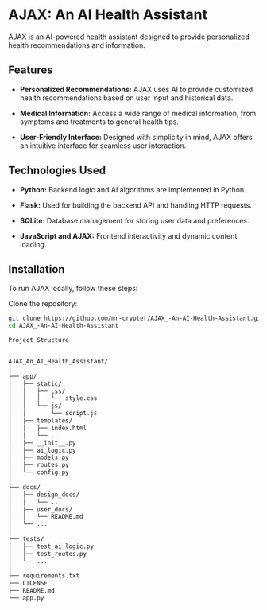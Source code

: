 # AJAX: An AI Health Assistant

AJAX is an AI-powered health assistant designed to provide personalized health recommendations and information.

## Features

- **Personalized Recommendations:** AJAX uses AI to provide customized health recommendations based on user input and historical data.
  
- **Medical Information:** Access a wide range of medical information, from symptoms and treatments to general health tips.
  
- **User-Friendly Interface:** Designed with simplicity in mind, AJAX offers an intuitive interface for seamless user interaction.

## Technologies Used

- **Python:** Backend logic and AI algorithms are implemented in Python.
  
- **Flask:** Used for building the backend API and handling HTTP requests.
  
- **SQLite:** Database management for storing user data and preferences.
  
- **JavaScript and AJAX:** Frontend interactivity and dynamic content loading.

## Installation

To run AJAX locally, follow these steps:

 Clone the repository:
   ```bash
   git clone https://github.com/mr-crypter/AJAX_-An-AI-Health-Assistant.git
   cd AJAX_-An-AI-Health-Assistant

Project Structure


AJAX_An_AI_Health_Assistant/
│
├── app/
│   ├── static/
│   │   ├── css/
│   │   │   └── style.css
│   │   └── js/
│   │       └── script.js
│   ├── templates/
│   │   ├── index.html
│   │   └── ...
│   ├── __init__.py
│   ├── ai_logic.py
│   ├── models.py
│   ├── routes.py
│   └── config.py
│
├── docs/
│   ├── design_docs/
│   │   └── ...
│   ├── user_docs/
│   │   └── README.md
│   └── ...
│
├── tests/
│   ├── test_ai_logic.py
│   ├── test_routes.py
│   └── ...
│
├── requirements.txt
├── LICENSE
├── README.md
└── app.py

